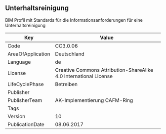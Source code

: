 ## Unterhaltsreinigung
BIM Profil mit Standards für die Informationsanforderungen für eine Unterhaltsreinigung

Key | Value |
--|--|
Code | CC3.0.06 |  
AreaOfApplication | Deutschland |  
Language | de |  
License | Creative Commons Attribution-ShareAlike 4.0 International License |  
LifeCyclePhase | Betreiben |  
Publisher | []() |  
PublisherTeam | AK-Implementierung CAFM-Ring |  
Tags |  |  
Version | 10 |  
PublicationDate | 08.06.2017 |  
